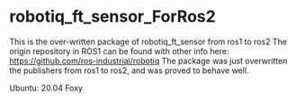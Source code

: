 # robotiq_ft_sensor_ForRos2
This is the over-written package of robotiq_ft_sensor from ros1 to ros2
The origin repository in ROS1 can be found with other info here: https://github.com/ros-industrial/robotiq
The package was just overwritten the publishers from ros1 to ros2, and was proved to behave well. 

Ubuntu: 20.04 Foxy
